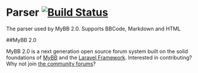 # Parser [![Build Status](https://travis-ci.org/mybb/parser.svg?branch=master)](https://travis-ci.org/mybb/parser)
The parser used by MyBB 2.0. Supports BBCode, Markdown and HTML

##MyBB 2.0

MyBB 2.0 is a next generation open source forum system built on the solid foundations of [MyBB](http://mybb.com) and the [Laravel Framework](http://laravel.com). Interested in contributing? Why not join [the community forums](http://community.mybb.com)?
